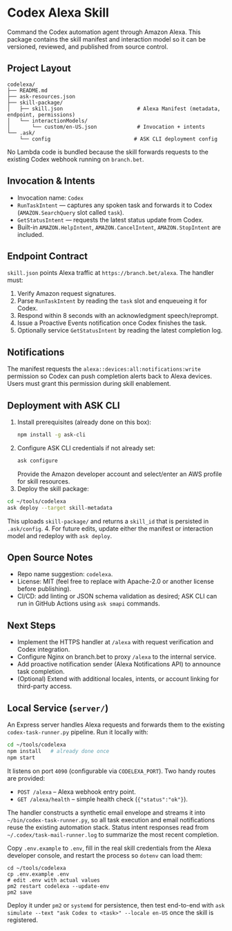 # Codex Alexa Skill

Command the Codex automation agent through Amazon Alexa. This package contains the
skill manifest and interaction model so it can be versioned, reviewed, and
published from source control.

## Project Layout

```
codelexa/
├── README.md
├── ask-resources.json
├── skill-package/
│   ├── skill.json                        # Alexa Manifest (metadata, endpoint, permissions)
│   └── interactionModels/
│       └── custom/en-US.json             # Invocation + intents
└── .ask/
    └── config                           # ASK CLI deployment config
```

No Lambda code is bundled because the skill forwards requests to the existing
Codex webhook running on `branch.bet`.

## Invocation & Intents

- Invocation name: `Codex`
- `RunTaskIntent` — captures any spoken task and forwards it to Codex
  (`AMAZON.SearchQuery` slot called `task`).
- `GetStatusIntent` — requests the latest status update from Codex.
- Built-in `AMAZON.HelpIntent`, `AMAZON.CancelIntent`, `AMAZON.StopIntent` are included.

## Endpoint Contract

`skill.json` points Alexa traffic at `https://branch.bet/alexa`. The handler
must:

1. Verify Amazon request signatures.
2. Parse `RunTaskIntent` by reading the `task` slot and enqueueing it for Codex.
3. Respond within 8 seconds with an acknowledgment speech/reprompt.
4. Issue a Proactive Events notification once Codex finishes the task.
5. Optionally service `GetStatusIntent` by reading the latest completion log.

## Notifications

The manifest requests the `alexa::devices:all:notifications:write` permission so
Codex can push completion alerts back to Alexa devices. Users must grant this
permission during skill enablement.

## Deployment with ASK CLI

1. Install prerequisites (already done on this box):
   ```bash
   npm install -g ask-cli
   ```
2. Configure ASK CLI credentials if not already set:
   ```bash
   ask configure
   ```
   Provide the Amazon developer account and select/enter an AWS profile for
   skill resources.
3. Deploy the skill package:
  ```bash
  cd ~/tools/codelexa
  ask deploy --target skill-metadata
  ```
  This uploads `skill-package/` and returns a `skill_id` that is persisted in `.ask/config`.
4. For future edits, update either the manifest or interaction model and redeploy
   with `ask deploy`.

## Open Source Notes

- Repo name suggestion: `codelexa`.
- License: MIT (feel free to replace with Apache-2.0 or another license before publishing).
- CI/CD: add linting or JSON schema validation as desired; ASK CLI can run in GitHub Actions using `ask smapi` commands.

## Next Steps

- Implement the HTTPS handler at `/alexa` with request verification and Codex integration.
- Configure Nginx on branch.bet to proxy `/alexa` to the internal service.
- Add proactive notification sender (Alexa Notifications API) to announce task completion.
- (Optional) Extend with additional locales, intents, or account linking for third-party access.

## Local Service (`server/`)

An Express server handles Alexa requests and forwards them to the existing
`codex-task-runner.py` pipeline. Run it locally with:

```bash
cd ~/tools/codelexa
npm install   # already done once
npm start
```

It listens on port `4090` (configurable via `CODELEXA_PORT`). Two handy routes
are provided:

- `POST /alexa` – Alexa webhook entry point.
- `GET /alexa/health` – simple health check (`{"status":"ok"}`).

The handler constructs a synthetic email envelope and streams it into
`~/bin/codex-task-runner.py`, so all task execution and email notifications reuse
the existing automation stack. Status intent responses read from
`~/.codex/task-mail-runner.log` to summarize the most recent completion.

Copy `.env.example` to `.env`, fill in the real skill credentials from the Alexa
developer console, and restart the process so `dotenv` can load them:

```
cd ~/tools/codelexa
cp .env.example .env
# edit .env with actual values
pm2 restart codelexa --update-env
pm2 save
```

Deploy it under `pm2` or `systemd` for persistence, then test end-to-end with
`ask simulate --text "ask Codex to <task>" --locale en-US` once the skill is
registered.
